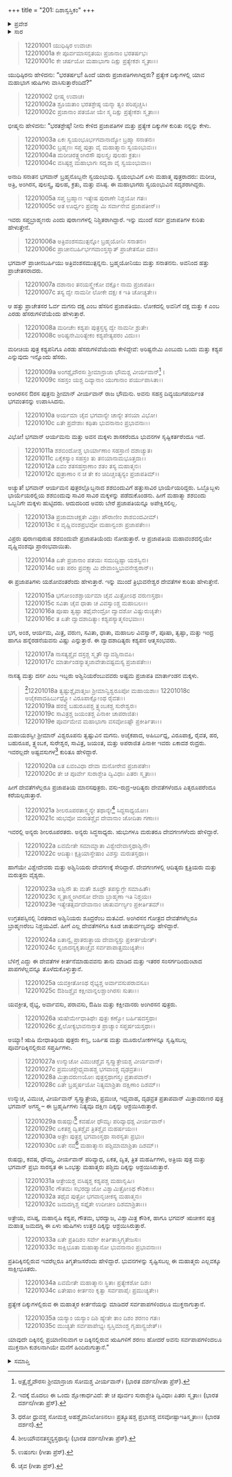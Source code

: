 +++
title = "201: ದಿಶಾಸ್ವಸ್ತಿಕಂ"
+++

<details><summary>ಪ್ರವೇಶ</summary>


।।   ಓಂ ಓಂ ನಮೋ ನಾರಾಯಣಾಯ।।   ಶ್ರೀ ವೇದವ್ಯಾಸಾಯ ನಮಃ ।।

ಶ್ರೀ ಕೃಷ್ಣದ್ವೈಪಾಯನ ವೇದವ್ಯಾಸ ವಿರಚಿತ  

**ಶ್ರೀ ಮಹಾಭಾರತ**

**ಶಾಂತಿ ಪರ್ವ**

**ಮೋಕ್ಷಧರ್ಮ ಪರ್ವ**

**ಅಧ್ಯಾಯ 201**


</details>

<details><summary>ಸಾರ</summary>

ಬ್ರಹ್ಮಪುತ್ರ ಮರೀಚಿ ಮೊದಲಾದ ಪ್ರಜಾಪತಿಗಳ ವಂಶವರ್ಣನೆ; ಪ್ರತ್ಯೇಕ ದಿಕ್ಕುಗಳಲ್ಲಿ ವಾಸಿಸುವ ಋಷಿಗಳ ಕೀರ್ತನೆ (1-35).


</details>


> 12201001 ಯುಧಿಷ್ಠಿರ ಉವಾಚ।  
12201001a ಕೇ ಪೂರ್ವಮಾಸನ್ಪತಯಃ ಪ್ರಜಾನಾಂ ಭರತರ್ಷಭ।  
12201001c ಕೇ ಚರ್ಷಯೋ ಮಹಾಭಾಗಾ ದಿಕ್ಷು ಪ್ರತ್ಯೇಕಶಃ ಸ್ಮೃತಾಃ।।

ಯುಧಿಷ್ಠಿರನು ಹೇಳಿದನು: “ಭರತರ್ಷಭ! ಹಿಂದೆ ಯಾರು ಪ್ರಜಾಪತಿಗಳಾಗಿದ್ದರು? ಪ್ರತ್ಯೇಕ ದಿಕ್ಕುಗಳಲ್ಲಿ ಯಾವ ಮಹಾಭಾಗ ಋಷಿಗಳು ವಾಸಿಸುತ್ತಾರೆಂದಿದೆ?”

> 12201002 ಭೀಷ್ಮ ಉವಾಚ।  
12201002a ಶ್ರೂಯತಾಂ ಭರತಶ್ರೇಷ್ಠ ಯನ್ಮಾ ತ್ವಂ ಪರಿಪೃಚ್ಚಸಿ।  
12201002c ಪ್ರಜಾನಾಂ ಪತಯೋ ಯೇ ಸ್ಮ ದಿಕ್ಷು ಪ್ರತ್ಯೇಕಶಃ ಸ್ಮೃತಾಃ।।

ಭೀಷ್ಮನು ಹೇಳಿದನು: “ಭರತಶ್ರೇಷ್ಠ! ನೀನು ಕೇಳಿದ ಪ್ರಜಾಪತಿಗಳ ಮತ್ತು ಪ್ರತ್ಯೇಕ ದಿಕ್ಕುಗಳ ಕುರಿತು ನನ್ನನ್ನು ಕೇಳು.

> 12201003a ಏಕಃ ಸ್ವಯಂಭೂರ್ಭಗವಾನಾದ್ಯೋ ಬ್ರಹ್ಮಾ ಸನಾತನಃ।  
12201003c ಬ್ರಹ್ಮಣಃ ಸಪ್ತ ಪುತ್ರಾ ವೈ ಮಹಾತ್ಮಾನಃ ಸ್ವಯಂಭುವಃ।।  
12201004a ಮರೀಚಿರತ್ರ್ಯಂಗಿರಸೌ ಪುಲಸ್ತ್ಯಃ ಪುಲಹಃ ಕ್ರತುಃ।  
12201004c ವಸಿಷ್ಠಶ್ಚ ಮಹಾಭಾಗಃ ಸದೃಶಾ ವೈ ಸ್ವಯಂಭುವಾ।।

ಅನಾದಿ ಸನಾತನ ಭಗವಾನ್ ಬ್ರಹ್ಮನೊಬ್ಬನೇ ಸ್ವಯಂಭುವು. ಸ್ವಯಂಭುವಿಗೆ ಏಳು ಮಹಾತ್ಮ ಪುತ್ರರಾದರು: ಮರೀಚಿ, ಅತ್ರಿ, ಅಂಗಿರಸ, ಪುಲಸ್ತ್ಯ, ಪುಲಹ, ಕ್ರತು, ಮತ್ತು ವಸಿಷ್ಠ. ಈ ಮಹಾಭಾಗರು ಸ್ವಯಂಭುವಿನ ಸದೃಶರಾಗಿದ್ದರು.

> 12201005a ಸಪ್ತ ಬ್ರಹ್ಮಾಣ ಇತ್ಯೇಷ ಪುರಾಣೇ ನಿಶ್ಚಯೋ ಗತಃ।  
12201005c ಅತ ಊರ್ಧ್ವಂ ಪ್ರವಕ್ಷ್ಯಾಮಿ ಸರ್ವಾನೇವ ಪ್ರಜಾಪತೀನ್।।

ಇವರು ಸಪ್ತಬ್ರಾಹ್ಮಣರು ಎಂದು ಪುರಾಣಗಳಲ್ಲಿ ನಿಶ್ಚಿತರಾಗಿದ್ದಾರೆ. ಇನ್ನು ಮುಂದೆ ಸರ್ವ ಪ್ರಜಾಪತಿಗಳ ಕುರಿತು ಹೇಳುತ್ತೇನೆ.

> 12201006a ಅತ್ರಿವಂಶಸಮುತ್ಪನ್ನೋ ಬ್ರಹ್ಮಯೋನಿಃ ಸನಾತನಃ।  
12201006c ಪ್ರಾಚೀನಬರ್ಹಿರ್ಭಗವಾಂಸ್ತಸ್ಮಾತ್ ಪ್ರಾಚೇತಸೋ ದಶ।।

ಭಗವಾನ್ ಪ್ರಾಚೀನಬರ್ಹಿಯು ಅತ್ರಿವಂಶಸಮುತ್ಪನ್ನನು. ಬ್ರಹ್ಮಯೋನಿಯು ಮತ್ತು ಸನಾತನನು. ಅವನಿಂದ ಹತ್ತು ಪ್ರಾಚೇತಸರಾದರು.

> 12201007a ದಶಾನಾಂ ತನಯಸ್ತ್ವೇಕೋ ದಕ್ಷೋ ನಾಮ ಪ್ರಜಾಪತಿಃ।  
12201007c ತಸ್ಯ ದ್ವೇ ನಾಮನೀ ಲೋಕೇ ದಕ್ಷಃ ಕ ಇತಿ ಚೋಚ್ಯತೇ।।

ಆ ಹತ್ತು ಪ್ರಾಚೇತಸರ ಓರ್ವ ಮಗನು ದಕ್ಷ ಎಂಬ ಹೆಸರಿನ ಪ್ರಜಾಪತಿಯು. ಲೋಕದಲ್ಲಿ ಅವನಿಗೆ ದಕ್ಷ ಮತ್ತು ಕ ಎಂಬ ಎರಡು ಹೆಸರುಗಳಿವೆಯೆಂದು ಹೇಳುತ್ತಾರೆ.

> 12201008a ಮರೀಚೇಃ ಕಶ್ಯಪಃ ಪುತ್ರಸ್ತಸ್ಯ ದ್ವೇ ನಾಮನೀ ಶ್ರುತೇ।  
12201008c ಅರಿಷ್ಟನೇಮಿರಿತ್ಯೇಕಂ ಕಶ್ಯಪೇತ್ಯಪರಂ ವಿದುಃ।।

ಮರೀಚಿಯ ಪುತ್ರ ಕಶ್ಯಪನಿಗೂ ಎರಡು ಹೆಸರುಗಳಿವೆಯೆಂದು ಕೇಳಿದ್ದೇವೆ: ಅರಿಷ್ಟನೇಮಿ ಎಂಬುದು ಒಂದು ಮತ್ತು ಕಶ್ಯಪ ಎನ್ನುವುದು ಇನ್ನೊಂದು ಹೆಸರು.

> 12201009a ಅಂಗಶ್ಚೈವೌರಸಃ ಶ್ರೀಮಾನ್ರಾಜಾ ಭೌಮಶ್ಚ ವೀರ್ಯವಾನ್[^1]।  
12201009c ಸಹಸ್ರಂ ಯಶ್ಚ ದಿವ್ಯಾನಾಂ ಯುಗಾನಾಂ ಪರ್ಯುಪಾಸಿತಾ।।

ಅಂಗಿರಸನ ಔರಸ ಪುತ್ರನು ಶ್ರೀಮಾನ್ ವೀರ್ಯವಾನ್ ರಾಜ ಭೌಮನು. ಅವನು ಸಹಸ್ರ ದಿವ್ಯಯುಗಪರ್ಯಂತ ಭಗವಂತನನ್ನು ಉಪಾಸಿಸಿದನು.

> 12201010a ಅರ್ಯಮಾ ಚೈವ ಭಗವಾನ್ಯೇ ಚಾನ್ಯೇ ತನಯಾ ವಿಭೋ।  
12201010c ಏತೇ ಪ್ರದೇಶಾಃ ಕಥಿತಾ ಭುವನಾನಾಂ ಪ್ರಭಾವನಾಃ।।

ವಿಭೋ! ಭಗವಾನ್ ಆರ್ಯಮನು ಮತ್ತು ಅವನ ಮಕ್ಕಳು ಶಾಸಕರೆಂದೂ ಭುವನಗಳ ಸೃಷ್ಟಿಕರ್ತರೆಂದೂ ಇದೆ.

> 12201011a ಶಶಬಿಂದೋಶ್ಚ ಭಾರ್ಯಾಣಾಂ ಸಹಸ್ರಾಣಿ ದಶಾಚ್ಯುತ।  
12201011c ಏಕೈಕಸ್ಯಾಂ ಸಹಸ್ರಂ ತು ತನಯಾನಾಮಭೂತ್ತದಾ।।  
12201012a ಏವಂ ಶತಸಹಸ್ರಾಣಾಂ ಶತಂ ತಸ್ಯ ಮಹಾತ್ಮನಃ।  
12201012c ಪುತ್ರಾಣಾಂ ನ ಚ ತೇ ಕಂ ಚಿದಿಚ್ಚಂತ್ಯನ್ಯಂ ಪ್ರಜಾಪತಿಮ್।।

ಅಚ್ಯುತ! ಭಗವಾನ್ ಆರ್ಯಮನ ಪುತ್ರರಲ್ಲೊಬ್ಬನಾದ ಶಶಬಿಂದುವಿಗೆ ಹತ್ತುಸಾವಿರ ಭಾರ್ಯೆಯರಿದ್ದರು. ಒಬ್ಬೊಬ್ಬಳು ಭಾರ್ಯೆಯರಲ್ಲಿಯ ಶಶಬಿಂದುವು ಸಾವಿರ ಸಾವಿರ ಮಕ್ಕಳನ್ನು ಪಡೆದುಕೊಂಡನು. ಹೀಗೆ ಮಹಾತ್ಮಾ ಶಶಬಿಂದು ಒಬ್ಬನಿಗೇ ಮಕ್ಕಳು ಹುಟ್ಟಿದರು. ಆದುದರಿಂದ ಅವರು ಬೇರೆ ಪ್ರಜಾಪತಿಯನ್ನೂ ಅಪೇಕ್ಷಿಸಲಿಲ್ಲ.

> 12201013a ಪ್ರಜಾಮಾಚಕ್ಷತೇ ವಿಪ್ರಾಃ ಪೌರಾಣೀಂ ಶಾಶಬಿಂದವೀಮ್।  
12201013c ಸ ವೃಷ್ಣಿವಂಶಪ್ರಭವೋ ಮಹಾನ್ವಂಶಃ ಪ್ರಜಾಪತೇಃ।।

ವಿಪ್ರರು ಪುರಾಣಪುರುಷ ಶಶಬಿಂದುವೇ ಪ್ರಜಾಪತಿಯೆಂದು ನೋಡುತ್ತಾರೆ. ಆ ಪ್ರಜಾಪತಿಯ ಮಹಾವಂಶದಲ್ಲಿಯೇ ವೃಷ್ಣಿವಂಶವೂ ಪ್ರಾರಂಭವಾಯಿತು.

> 12201014a ಏತೇ ಪ್ರಜಾನಾಂ ಪತಯಃ ಸಮುದ್ದಿಷ್ಟಾ ಯಶಸ್ವಿನಃ।  
12201014c ಅತಃ ಪರಂ ಪ್ರವಕ್ಷ್ಯಾಮಿ ದೇವಾಂಸ್ತ್ರಿಭುವನೇಶ್ವರಾನ್।।

ಈ ಪ್ರಜಾಪತಿಗಳು ಯಶೋವಂತರೆಂದು ಹೇಳುತ್ತಾರೆ. ಇನ್ನು ಮುಂದೆ ತ್ರಿಭುವನೇಶ್ವರ ದೇವತೆಗಳ ಕುರಿತು ಹೇಳುತ್ತೇನೆ.

> 12201015a ಭಗೋಽಂಶಶ್ಚಾರ್ಯಮಾ ಚೈವ ಮಿತ್ರೋಽಥ ವರುಣಸ್ತಥಾ।  
12201015c ಸವಿತಾ ಚೈವ ಧಾತಾ ಚ ವಿವಸ್ವಾಂಶ್ಚ ಮಹಾಬಲಃ।।  
12201016a ಪೂಷಾ ತ್ವಷ್ಟಾ ತಥೈವೇಂದ್ರೋ ದ್ವಾದಶೋ ವಿಷ್ಣುರುಚ್ಯತೇ।  
12201016c ತ ಏತೇ ದ್ವಾದಶಾದಿತ್ಯಾಃ ಕಶ್ಯಪಸ್ಯಾತ್ಮಸಂಭವಾಃ।।

ಭಗ, ಅಂಶ, ಆರ್ಯಮ, ಮಿತ್ರ, ವರುಣ, ಸವಿತಾ, ಧಾತಾ, ಮಹಾಬಲ ವಿವಸ್ವಾನ್, ಪೂಷಾ, ತ್ವಷ್ಟಾ, ಮತ್ತು ಇಂದ್ರ ಹಾಗೂ ಹನ್ನೆರಡನೆಯವನು ವಿಷ್ಣು ಎನ್ನುತ್ತಾರೆ. ಈ ದ್ವಾದಶಾದಿತ್ಯರು ಕಶ್ಯಪನ ಆತ್ಮಸಂಭವರು.

> 12201017a ನಾಸತ್ಯಶ್ಚೈವ ದಸ್ರಶ್ಚ ಸ್ಮೃತೌ ದ್ವಾವಶ್ವಿನಾವಪಿ।  
12201017c ಮಾರ್ತಾಂಡಸ್ಯಾತ್ಮಜಾವೇತಾವಷ್ಟಮಸ್ಯ ಪ್ರಜಾಪತೇಃ।।

ನಾಸತ್ಯ ಮತ್ತು ದರ್ಸ ಎಂಬ ಇಬ್ಬರು ಅಶ್ವಿನಿಯರೆಂಬುವವರು ಅಷ್ಟಮ ಪ್ರಜಾಪತಿ ಮಾರ್ತಾಂಡನ ಮಕ್ಕಳು.

>[^2]12201018a ತ್ವಷ್ಟುಶ್ಚೈವಾತ್ಮಜಃ ಶ್ರೀಮಾನ್ವಿಶ್ವರೂಪೋ ಮಹಾಯಶಾಃ।
12201018c ಅಜೈಕಪಾದಹಿರ್ಬುಧ್ನ್ಯೋ ವಿರೂಪಾಕ್ಷೋಽಥ ರೈವತಃ।।  
12201019a ಹರಶ್ಚ ಬಹುರೂಪಶ್ಚ ತ್ರ್ಯಂಬಕಶ್ಚ ಸುರೇಶ್ವರಃ।  
12201019c ಸಾವಿತ್ರಶ್ಚ ಜಯಂತಶ್ಚ ಪಿನಾಕೀ ಚಾಪರಾಜಿತಃ।  
12201019e ಪೂರ್ವಮೇವ ಮಹಾಭಾಗಾ ವಸವೋಽಷ್ಟೌ ಪ್ರಕೀರ್ತಿತಾಃ।।

ಮಹಾಯಶಸ್ವೀ ಶ್ರೀಮಾನ್ ವಿಶ್ವರೂಪನು ತ್ವಷ್ಟುವಿನ ಮಗನು. ಅಜೈಕಪಾದ, ಅಹಿರ್ಬುಧ್ನ, ವಿರೂಪಾಕ್ಷ, ರೈವತ, ಹರ, ಬಹುರೂಪ, ತ್ರ್ಯಂಬಕ, ಸುರೇಶ್ವರ, ಸಾವಿತ್ರ, ಜಯಂತ, ಮತ್ತು ಅಪರಾಜಿತ ಪಿನಾಕೀ ಇವರು ಏಕಾದಶ ರುದ್ರರು. ಇವರಲ್ಲದೇ ಅಷ್ಟವಸುಗಳ[^3] ಕುರಿತೂ ಹೇಳಿದ್ದಾರೆ.

> 12201020a ಏತ ಏವಂವಿಧಾ ದೇವಾ ಮನೋರೇವ ಪ್ರಜಾಪತೇಃ।  
12201020c ತೇ ಚ ಪೂರ್ವೇ ಸುರಾಶ್ಚೇತಿ ದ್ವಿವಿಧಾಃ ಪಿತರಃ ಸ್ಮೃತಾಃ।।

ಹೀಗೆ ದೇವತೆಗಳೆಲ್ಲರೂ ಪ್ರಜಾಪತಿಯ ಮಾನಸಪುತ್ರರು. ವಸು-ರುದ್ರ-ಆದಿತ್ಯರು ದೇವತೆಗಳೆಂದೂ ಪಿತೃರೂಪರೆಂದೂ ಕರೆಯಲ್ಪಡುತ್ತಾರೆ.

> 12201021a ಶೀಲರೂಪರತಾಸ್ತ್ವನ್ಯೇ ತಥಾನ್ಯೇ[^4] ಸಿದ್ಧಸಾಧ್ಯಯೋಃ।  
12201021c ಋಭವೋ ಮರುತಶ್ಚೈವ ದೇವಾನಾಂ ಚೋದಿತಾ ಗಣಾಃ।।

ಇವರಲ್ಲಿ ಅನ್ಯರು ಶೀಲರೂಪರತರು. ಅನ್ಯರು ಸಿದ್ಧಸಾಧ್ಯರು. ಋಭುಗಳೂ ಮರುತರೂ ದೇವಗಣಗಳೆಂದು ಹೇಳಿದ್ದಾರೆ.

> 12201022a ಏವಮೇತೇ ಸಮಾಮ್ನಾತಾ ವಿಶ್ವೇದೇವಾಸ್ತಥಾಶ್ವಿನೌ।  
12201022c ಆದಿತ್ಯಾಃ ಕ್ಷತ್ರಿಯಾಸ್ತೇಷಾಂ ವಿಶಸ್ತು ಮರುತಸ್ತಥಾ।।

ಹಾಗೆಯೇ ವಿಶ್ವೇದೇವರು ಮತ್ತು ಅಶ್ವಿನಿಯರು ದೇವಗಣಕ್ಕೆ ಸೇರಿದ್ದಾರೆ. ದೇವಗಣಗಳಲ್ಲಿ ಆದಿತ್ಯರು ಕ್ಷತ್ರಿಯರು ಮತ್ತು ಮರುತ್ತರು ವೈಶ್ಯರು.

> 12201023a ಅಶ್ವಿನೌ ತು ಮತೌ ಶೂದ್ರೌ ತಪಸ್ಯುಗ್ರೇ ಸಮಾಹಿತೌ।  
12201023c ಸ್ಮೃತಾಸ್ತ್ವಂಗಿರಸೋ ದೇವಾ ಬ್ರಾಹ್ಮಣಾ ಇತಿ ನಿಶ್ಚಯಃ।  
12201023e ಇತ್ಯೇತತ್ಸರ್ವದೇವಾನಾಂ ಚಾತುರ್ವರ್ಣ್ಯಂ ಪ್ರಕೀರ್ತಿತಮ್।।

ಉಗ್ರತಪಸ್ಸಿನಲ್ಲಿ ನಿರತರಾದ ಅಶ್ವಿನಿಯರು ಶೂದ್ರರೆಂಬ ಮತವಿದೆ. ಅಂಗಿರಸನ ಗೋತ್ರದ ದೇವತೆಗಳೆಲ್ಲರೂ ಬ್ರಾಹ್ಮಣರೆಂಬ ನಿಶ್ಚಯವಿದೆ. ಹೀಗೆ ಎಲ್ಲ ದೇವತೆಗಳಿಗೂ ಕೂಡ ಚಾತುರ್ವಣ್ಯವನ್ನು ಹೇಳಿದ್ದಾರೆ.

> 12201024a ಏತಾನ್ವೈ ಪ್ರಾತರುತ್ಥಾಯ ದೇವಾನ್ಯಸ್ತು ಪ್ರಕೀರ್ತಯೇತ್।  
12201024c ಸ್ವಜಾದನ್ಯಕೃತಾಚ್ಚೈವ ಸರ್ವಪಾಪಾತ್ಪ್ರಮುಚ್ಯತೇ।।

ಬೆಳಿಗ್ಗೆ ಎದ್ದು ಈ ದೇವತೆಗಳ ಕೀರ್ತನೆಮಾಡುವವನು ತಾನು ಮಾಡಿದ ಮತ್ತು ಇತರರ ಸಂಸರ್ಗದಿಂದುಂಟಾದ ಪಾಪಗಳೆಲ್ಲವನ್ನೂ ತೊಳೆದುಕೊಳ್ಳುತ್ತಾನೆ.

> 12201025a ಯವಕ್ರೀತೋಽಥ ರೈಭ್ಯಶ್ಚ ಅರ್ವಾವಸುಪರಾವಸೂ।  
12201025c ಔಶಿಜಶ್ಚೈವ ಕಕ್ಷೀವಾನ್ನಲಶ್ಚಾಂಗಿರಸಃ ಸುತಾಃ।।

ಯವಕ್ರೀತ, ರೈಭ್ಯ, ಅರ್ವಾವಸು, ಪರಾವಸು, ಔಷಿಜ ಮತ್ತು ಕಕ್ಷೀವಾನರು ಅಂಗಿರಸನ ಪುತ್ರರು.

> 12201026a ಋಷೇರ್ಮೇಧಾತಿಥೇಃ ಪುತ್ರಃ ಕಣ್ವೋ ಬರ್ಹಿಷದಸ್ತಥಾ।  
12201026c ತ್ರೈಲೋಕ್ಯಭಾವನಾಸ್ತಾತ ಪ್ರಾಚ್ಯಾಂ ಸಪ್ತರ್ಷಯಸ್ತಥಾ।।

ಅಯ್ಯಾ! ಋಷಿ ಮೇಧಾತಿಥಿಯ ಪುತ್ರರು ಕಣ್ವ, ಬರ್ಹಿಷ ಮತ್ತು ಮೂರುಲೋಕಗಳನ್ನೂ ಸೃಷ್ಟಿಸಬಲ್ಲ ಪೂರ್ವದಿಕ್ಕಿನಲ್ಲಿರುವ ಸಪ್ತರ್ಷಿಗಳು.

> 12201027a ಉನ್ಮುಚೋ ವಿಮುಚಶ್ಚೈವ ಸ್ವಸ್ತ್ಯಾತ್ರೇಯಶ್ಚ ವೀರ್ಯವಾನ್।  
12201027c ಪ್ರಮುಚಶ್ಚೇಧ್ಮವಾಹಶ್ಚ ಭಗವಾಂಶ್ಚ ದೃಢವ್ರತಃ।।  
12201028a ಮಿತ್ರಾವರುಣಯೋಃ ಪುತ್ರಸ್ತಥಾಗಸ್ತ್ಯಃ ಪ್ರತಾಪವಾನ್।  
12201028c ಏತೇ ಬ್ರಹ್ಮರ್ಷಯೋ ನಿತ್ಯಮಾಶ್ರಿತಾ ದಕ್ಷಿಣಾಂ ದಿಶಮ್।।

ಉನ್ಮುಚ, ವಿಮುಚ, ವೀರ್ಯವಾನ್ ಸ್ವಸ್ತ್ಯಾತ್ರೇಯ, ಪ್ರಮುಚ, ಇಧ್ಮವಾಹ, ದೃಢವ್ರತ ಪ್ರತಾಪವಾನ್ ಮಿತ್ರಾವರುಣರ ಪುತ್ರ ಭಗವಾನ್ ಅಗಸ್ತ್ಯ – ಈ ಬ್ರಹ್ಮರ್ಷಿಗಳು ನಿತ್ಯವೂ ದಕ್ಷಿಣ ದಿಕ್ಕನ್ನು ಆಶ್ರಯಿಸಿರುತ್ತಾರೆ.

> 12201029a ರುಷದ್ಗುಃ[^5] ಕವಷೋ ಧೌಮ್ಯಃ ಪರಿವ್ಯಾಧಶ್ಚ ವೀರ್ಯವಾನ್।  
12201029c ಏಕತಶ್ಚ ದ್ವಿತಶ್ಚೈವ ತ್ರಿತಶ್ಚೈವ ಮಹರ್ಷಯಃ।।  
12201030a ಅತ್ರೇಃ ಪುತ್ರಶ್ಚ ಭಗವಾಂಸ್ತಥಾ ಸಾರಸ್ವತಃ ಪ್ರಭುಃ।  
12201030c ಏತೇ ನವ[^6] ಮಹಾತ್ಮಾನಃ ಪಶ್ಚಿಮಾಮಾಶ್ರಿತಾ ದಿಶಮ್।।

ರುಷದ್ಗು, ಕವಷ, ಧೌಮ್ಯ, ವೀರ್ಯವಾನ್ ಪರಿವ್ಯಾಧ, ಏಕತ, ದ್ವಿತ, ತ್ರಿತ ಮಹರ್ಷಿಗಳು, ಅತ್ರಿಯ ಪುತ್ರ ಮತ್ತು ಭಗವಾನ್ ಪ್ರಭು ಸಾರಸ್ವತ ಈ ಒಂಭತ್ತು ಮಹಾತ್ಮರು ಪಶ್ಚಿಮ ದಿಕ್ಕನ್ನು ಆಶ್ರಯಿಸಿರುತ್ತಾರೆ.

> 12201031a ಆತ್ರೇಯಶ್ಚ ವಸಿಷ್ಠಶ್ಚ ಕಶ್ಯಪಶ್ಚ ಮಹಾನೃಷಿಃ।  
12201031c ಗೌತಮಃ ಸಭರದ್ವಾಜೋ ವಿಶ್ವಾಮಿತ್ರೋಽಥ ಕೌಶಿಕಃ।।  
12201032a ತಥೈವ ಪುತ್ರೋ ಭಗವಾನೃಚೀಕಸ್ಯ ಮಹಾತ್ಮನಃ।  
12201032c ಜಮದಗ್ನಿಶ್ಚ ಸಪ್ತೈತೇ ಉದೀಚೀಂ ದಿಶಮಾಶ್ರಿತಾಃ।।

ಅತ್ರೇಯ, ವಸಿಷ್ಠ, ಮಹಾನೃಷಿ ಕಶ್ಯಪ, ಗೌತಮ, ಭರದ್ವಾಜ, ವಿಶ್ವಾಮಿತ್ರ ಕೌಶಿಕ, ಹಾಗೂ ಭಗವನ್ ಋಚೀಕನ ಪುತ್ರ ಮಹಾತ್ಮ ಜಮದಗ್ನಿ ಈ ಏಳು ಋಷಿಗಳು ಉತ್ತರ ದಿಕ್ಕನ್ನು ಆಶ್ರಯಿಸಿರುತ್ತಾರೆ.

> 12201033a ಏತೇ ಪ್ರತಿದಿಶಂ ಸರ್ವೇ ಕೀರ್ತಿತಾಸ್ತಿಗ್ಮತೇಜಸಃ।  
12201033c ಸಾಕ್ಷಿಭೂತಾ ಮಹಾತ್ಮಾನೋ ಭುವನಾನಾಂ ಪ್ರಭಾವನಾಃ।।

ಪ್ರತಿದಿಕ್ಕಿನಲ್ಲಿರುವ ಇವರೆಲ್ಲರೂ ತಿಗ್ಮತೇಜಸರೆಂದು ಹೇಳಿದ್ದಾರೆ. ಭುವನಗಳನ್ನು ಸೃಷ್ಟಿಸಬಲ್ಲ ಈ ಮಹಾತ್ಮರು ಎಲ್ಲವಕ್ಕೂ ಸಾಕ್ಷೀಭೂತರು.

> 12201034a ಏವಮೇತೇ ಮಹಾತ್ಮಾನಃ ಸ್ಥಿತಾಃ ಪ್ರತ್ಯೇಕಶೋ ದಿಶಃ।  
12201034c ಏತೇಷಾಂ ಕೀರ್ತನಂ ಕೃತ್ವಾ ಸರ್ವಪಾಪೈಃ ಪ್ರಮುಚ್ಯತೇ।।

ಪ್ರತ್ಯೇಕ ದಿಕ್ಕುಗಳಲ್ಲಿರುವ ಈ ಮಹಾತ್ಮರ ಕೀರ್ತನೆಯನ್ನು ಮಾಡಿದರೆ ಸರ್ವಪಾಪಗಳಿಂದಲೂ ಮುಕ್ತನಾಗುತ್ತಾನೆ.

> 12201035a ಯಸ್ಯಾಂ ಯಸ್ಯಾಂ ದಿಶಿ ಹ್ಯೇತೇ ತಾಂ ದಿಶಂ ಶರಣಂ ಗತಃ।  
12201035c ಮುಚ್ಯತೇ ಸರ್ವಪಾಪೇಭ್ಯಃ ಸ್ವಸ್ತಿಮಾಂಶ್ಚ ಗೃಹಾನ್ವ್ರಜೇತ್।।

ಯಾವುದೇ ದಿಕ್ಕಿನಲ್ಲಿ ಪ್ರಯಾಣಿಸುವಾಗ ಆ ದಿಕ್ಕಿನಲ್ಲಿರುವ ಋಷಿಗಳಿಗೆ ಶರಣು ಹೋದರೆ ಅವನು ಸರ್ವಪಾಪಗಳಿಂದಲೂ ಮುಕ್ತನಾಗಿ ಕುಶಲನಾಗಿಯೇ ಮನೆಗೆ ಹಿಂದಿರುಗುತ್ತಾನೆ.”

<details><summary>ಸಮಾಪ್ತಿ</summary>

ಇತಿ ಶ್ರೀಮಹಾಭಾರತೇ ಶಾಂತಿಪರ್ವಣಿ ಮೋಕ್ಷಧರ್ಮಪರ್ವಣಿ ದಿಶಾಸ್ವಸ್ತಿಕಂ ನಾಮ ಏಕಾಧಿಕದ್ವಿಶತತಮೋಽಧ್ಯಾಯಃ।।  
ಇದು ಶ್ರೀಮಹಾಭಾರತದಲ್ಲಿ ಶಾಂತಿಪರ್ವದಲ್ಲಿ ಮೋಕ್ಷಧರ್ಮಪರ್ವದಲ್ಲಿ ದಿಶಾಸ್ವಸ್ತಿಕ ಎನ್ನುವ ಇನ್ನೂರಾಒಂದನೇ ಅಧ್ಯಾಯವು.

</details>

[^1]: ಅತ್ರೈಶ್ಚೈವೌರಸಃ ಶ್ರೀಮಾನ್ರಾಜಾ ಸೋಮಶ್ಚ ವೀರ್ಯವಾನ್।   (ಭಾರತ ದರ್ಶನ/ಗೀತಾ ಪ್ರೆಸ್).

[^2]: ಇದಕ್ಕೆ ಮೊದಲು ಈ ಒಂದು ಶ್ಲೋಕಾರ್ಧವಿದೆ: ತೇ ಚ ಪೂರ್ವಂ ಸುರಾಶ್ಚೇತಿ ದ್ವಿವಿಧಾಃ ಪಿತರಃ ಸ್ಮೃತಾಃ।   (ಭಾರತ ದರ್ಶನ/ಗೀತಾ ಪ್ರೆಸ್).

[^3]: ಧರೋ ಧ್ರುವಶ್ಚ ಸೋಮಶ್ಚ ಅಹಶ್ಚೈವಾನಿಲೋಽನಲಃ।   ಪ್ರತ್ಯೂಷಶ್ಚ ಪ್ರಭಾಸಶ್ಚ ವಸವೋಷ್ಟಾಇತಿಸ್ಮೃತಾಃ।।   (ಭಾರತ ದರ್ಶನ).

[^4]: ಶೀಲಯೌವನತಸ್ತ್ವನ್ಯಸ್ತಥಾನ್ಯಃ (ಭಾರತ ದರ್ಶನ/ಗೀತಾ ಪ್ರೆಸ್).

[^5]: ಉಷಂಗುಃ (ಗೀತಾ ಪ್ರೆಸ್).

[^6]: ಚೈವ (ಗೀತಾ ಪ್ರೆಸ್).

